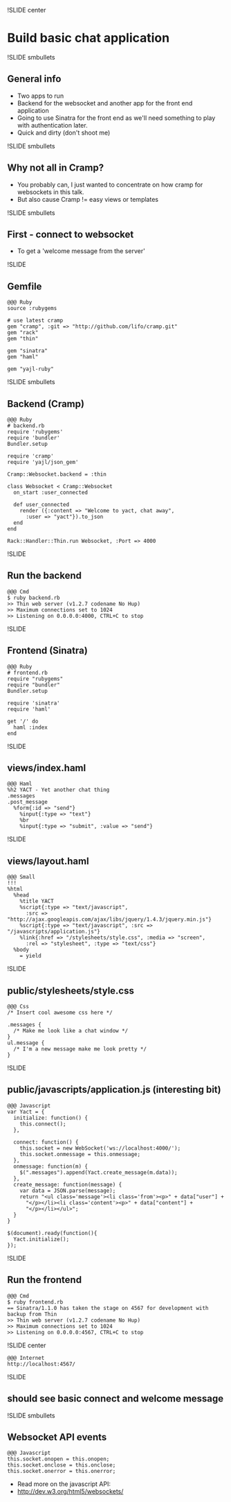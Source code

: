 !SLIDE center

# Build basic chat application

!SLIDE smbullets

## General info

- Two apps to run
- Backend for the websocket and another app for the front end application
- Going to use Sinatra for the front end as we'll need something to play with authentication later.
- Quick and dirty (don't shoot me)

!SLIDE smbullets

## Why not all in Cramp?
- You probably can, I just wanted to concentrate on how cramp for websockets in this talk.
- But also cause Cramp != easy views or templates

!SLIDE smbullets

## First - connect to websocket
- To get a 'welcome message from the server'

!SLIDE

## Gemfile

    @@@ Ruby
    source :rubygems
    
    # use latest cramp
    gem "cramp", :git => "http://github.com/lifo/cramp.git"
    gem "rack"
    gem "thin"

    gem "sinatra"
    gem "haml"

    gem "yajl-ruby"

!SLIDE smbullets

## Backend (Cramp)

    @@@ Ruby
    # backend.rb
    require 'rubygems'
    require 'bundler'
    Bundler.setup

    require 'cramp'
    require 'yajl/json_gem'

    Cramp::Websocket.backend = :thin

    class Websocket < Cramp::Websocket
      on_start :user_connected

      def user_connected
        render ({:content => "Welcome to yact, chat away",
          :user => "yact"}).to_json
      end
    end

    Rack::Handler::Thin.run Websocket, :Port => 4000

!SLIDE
## Run the backend

    @@@ Cmd
    $ ruby backend.rb
    >> Thin web server (v1.2.7 codename No Hup)
    >> Maximum connections set to 1024
    >> Listening on 0.0.0.0:4000, CTRL+C to stop

!SLIDE
## Frontend (Sinatra)

    @@@ Ruby
    # frontend.rb
    require "rubygems"
    require "bundler"
    Bundler.setup

    require 'sinatra'
    require 'haml'

    get '/' do
      haml :index
    end

!SLIDE

## views/index.haml

    @@@ Haml
    %h2 YACT - Yet another chat thing
    .messages
    .post_message
      %form{:id => "send"}
        %input{:type => "text"}
        %br
        %input{:type => "submit", :value => "send"}

!SLIDE

## views/layout.haml

    @@@ Small
    !!!
    %html
      %head
        %title YACT
        %script{:type => "text/javascript",
          :src => "http://ajax.googleapis.com/ajax/libs/jquery/1.4.3/jquery.min.js"}
        %script{:type => "text/javascript", :src => "/javascripts/application.js"}
        %link{:href => "/stylesheets/style.css", :media => "screen",
          :rel => "stylesheet", :type => "text/css"}
      %body
        = yield

!SLIDE
## public/stylesheets/style.css

    @@@ Css
    /* Insert cool awesome css here */
    
    .messages {
      /* Make me look like a chat window */
    }
    ul.message {
      /* I'm a new message make me look pretty */
    }

!SLIDE

## public/javascripts/application.js (interesting bit)


    @@@ Javascript
    var Yact = {
      initialize: function() {
        this.connect();
      },

      connect: function() {
        this.socket = new WebSocket('ws://localhost:4000/');
        this.socket.onmessage = this.onmessage;
      },
      onmessage: function(m) {
        $(".messages").append(Yact.create_message(m.data));
      },
      create_message: function(message) {
        var data = JSON.parse(message);
        return "<ul class='message'><li class='from'><p>" + data["user"] +
          "</p></li><li class='content'><p>" + data["content"] +
          "</p></li></ul>";
      }
    }

    $(document).ready(function(){
      Yact.initialize();
    });

!SLIDE
## Run the frontend

    @@@ Cmd
    $ ruby frontend.rb
    == Sinatra/1.1.0 has taken the stage on 4567 for development with backup from Thin
    >> Thin web server (v1.2.7 codename No Hup)
    >> Maximum connections set to 1024
    >> Listening on 0.0.0.0:4567, CTRL+C to stop

!SLIDE center

    @@@ Internet
    http://localhost:4567/

!SLIDE

## should see basic connect and welcome message

!SLIDE smbullets
## Websocket API events

    @@@ Javascript
    this.socket.onopen = this.onopen;
    this.socket.onclose = this.onclose;
    this.socket.onerror = this.onerror;

- Read more on the javascript API:
- http://dev.w3.org/html5/websockets/